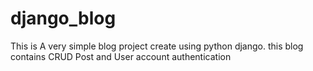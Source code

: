 # django_blog
This is A very simple blog project create using python django.
this blog contains CRUD Post and User account authentication
